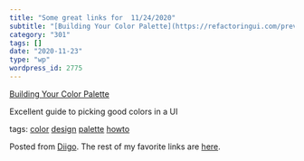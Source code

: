 ```yaml
---
title: "Some great links for  11/24/2020"
subtitle: "[Building Your Color Palette](https://refactoringui.com/previews/building-your-color-palette/)"
category: "301"
tags: []
date: "2020-11-23"
type: "wp"
wordpress_id: 2775
---
```

[Building Your Color Palette](https://refactoringui.com/previews/building-your-color-palette/) 

Excellent guide to picking good colors in a UI

 tags: [color](https://www.diigo.com/user/pitosalas/color) [design](https://www.diigo.com/user/pitosalas/design) [palette](https://www.diigo.com/user/pitosalas/palette) [howto](https://www.diigo.com/user/pitosalas/howto)

Posted from [Diigo](https://www.diigo.com). The rest of my favorite links are [here](https://www.diigo.com/user/pitosalas).